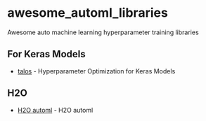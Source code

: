 # awesome_automl_libraries
Awesome auto machine learning hyperparameter training libraries

## For Keras Models
- [talos](https://github.com/autonomio/talos) - Hyperparameter Optimization for Keras Models

## H2O
- [H2O automl](http://docs.h2o.ai/h2o/latest-stable/h2o-docs/automl.html) - H2O automl 

